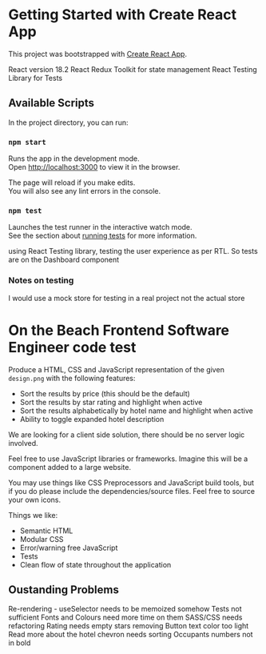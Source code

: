 # Getting Started with Create React App

This project was bootstrapped with [Create React App](https://github.com/facebook/create-react-app).

React version 18.2
React Redux Toolkit for state management
React Testing Library for Tests

## Available Scripts

In the project directory, you can run:

### `npm start`

Runs the app in the development mode.\
Open [http://localhost:3000](http://localhost:3000) to view it in the browser.

The page will reload if you make edits.\
You will also see any lint errors in the console.

### `npm test`

Launches the test runner in the interactive watch mode.\
See the section about [running tests](https://facebook.github.io/create-react-app/docs/running-tests) for more information.

using React Testing library, testing the user experience as per RTL. So tests are on the Dashboard component

### Notes on testing

I would use a mock store for testing in a real project not the actual store

# On the Beach Frontend Software Engineer code test

Produce a HTML, CSS and JavaScript representation of the given `design.png` with the following features:

- Sort the results by price (this should be the default)
- Sort the results by star rating and highlight when active
- Sort the results alphabetically by hotel name and highlight when active
- Ability to toggle expanded hotel description

We are looking for a client side solution, there should be no server logic involved.

Feel free to use JavaScript libraries or frameworks. Imagine this will be a component added to a large website.

You may use things like CSS Preprocessors and JavaScript build tools, but if you do please include the dependencies/source files.
Feel free to source your own icons.

Things we like:

- Semantic HTML
- Modular CSS
- Error/warning free JavaScript
- Tests
- Clean flow of state throughout the application

## Oustanding Problems

Re-rendering - useSelector needs to be memoized somehow
Tests not sufficient
Fonts and Colours need more time on them
SASS/CSS needs refactoring
Rating needs empty stars removing
Button text color too light
Read more about the hotel chevron needs sorting
Occupants numbers not in bold
